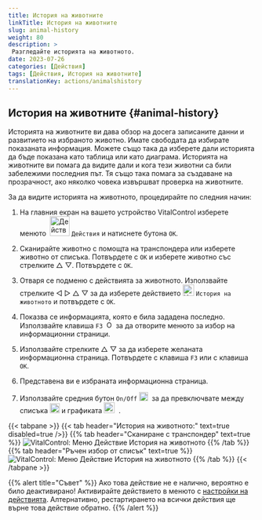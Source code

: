 ```yaml
---
title: История на животните
linkTitle: История на животните
slug: animal-history
weight: 80
description: >
 Разгледайте историята на животното.
date: 2023-07-26
categories: [Действия]
tags: [Действия, История на животните]
translationKey: actions/animalshistory
---
```


## История на животните {#animal-history}

Историята на животните ви дава обзор на досега записаните данни и развитието на избраното животно. Имате свободата да избирате показаната информация. Можете също така да изберете дали историята да бъде показана като таблица или като диаграма. Историята на животните ви помага да видите дали и кога тези животни са били забележими последния път. Тя също така помага за създаване на прозрачност, ако няколко човека извършват проверка на животните.

За да видите историята на животното, процедирайте по следния начин:

1. На главния екран на вашето устройство VitalControl изберете менюто &nbsp;<img src="/icons/actions.svg" width="40" align="bottom" alt="Действия" />  `Действия` и натиснете бутона `OK`.

2. Сканирайте животно с помощта на транспондера или изберете животно от списъка. Потвърдете с `OK` и изберете животно със стрелките △ ▽. Потвърдете с `OK`.

3. Отваря се подменю с действията за животното. Използвайте стрелките ◁ ▷ △ ▽ за да изберете действието <img src="/icons/actions/history.svg" width="23" align="bottom" alt="История на животното" /> `История на животното` и потвърдете с `OK`.

4. Показва се информацията, която е била зададена последно. Използвайте клавиша `F3` &nbsp;<img src="/icons/footer/open-popup.svg" width="15" align="bottom" alt="Отвори попъп" /> за да отворите менюто за избор на информационни страници.

5. Използвайте стрелките △ ▽ за да изберете желаната информационна страница. Потвърдете с клавиша `F3` или с клавиша `OK`.

6. Представена ви е избраната информационна страница.

7. Използвайте средния бутон `On/Off` <img src="/icons/footer/on-off.svg" width="18" align="bottom" alt="Бутон за включване/изключване" />&nbsp; за да превключвате между списъка <img src="/icons/footer/list.svg" width="20" align="bottom" alt="Показване на списък" /> и графиката <img src="/icons/footer/chart.svg" width="22" align="bottom" alt="Показване на графика" />&nbsp; .

{{< tabpane >}}
{{< tab header="История на животното:" text=true disabled=true />}}
{{% tab header="Сканиране с транспондер" text=true %}}
![VitalControl: Меню Действие История на животното](../images/animalhistory-scan.png "История на животното")
{{% /tab %}}
{{% tab header="Ръчен избор от списък" text=true %}}
![VitalControl: Меню Действие История на животното](../images/animalhistory.png "История на животното")
{{% /tab %}}
{{< /tabpane >}}

{{% alert title="Съвет" %}}
Ако това действие не е налично, вероятно е било деактивирано! Активирайте действието в менюто с [настройки на действията](../setting/). Алтернативно, рестартирането на всички действия ще върне това действие обратно.
{{% /alert %}}

